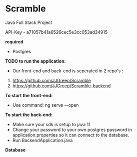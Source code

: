 # Scramble
Java Full Stack Project

API-Key - a71057b41a6526cec5e3cc053ad34915

**required**
- Postgres

**TODO to run the application:**

- Our front-end and back-end is seperated in 2 repo's :

1. https://github.com/JJGreep/Scramble
2. https://github.com/JJGreep/Scramble-backend

**To start the front-end:**
- Use command: ng serve --open

**To start the back-end:**
- Make sure your sdk is setup to java 11
- Change your password to your own postgres password in application.properties so it can connect to the database.
- Run BackendApplication.java

**Database**
